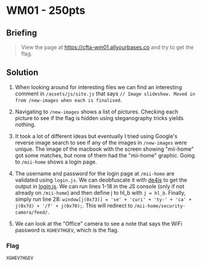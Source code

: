 # WM01 - 250pts

## Briefing

> View the page at <https://cfta-wm01.allyourbases.co> and try to get the flag.

## Solution

1. When looking around for interesting files we can find an interesting comment in `/assets/js/site.js` that says `// Image slideshow. Moved in from /new-images when each is finalised`.

2. Navigating to `/new-images` shows a list of pictures. Checking each picture to see if the flag is hidden using steganography tricks yields nothing.

3. It took a lot of different ideas but eventually I tried using Google's reverse image search to see if any of the images in `/new-images` were unique. The image of the macbook with the screen showing "mii-home" got some matches, but none of them had the "mii-home" graphic. Going to `/mii-home` shows a login page.

4. The username and password for the login page at `/mii-home` are validated using `login.js`. We can deobfuscate it with [de4js](https://lelinhtinh.github.io/de4js/) to get the output in [login.js](./login.js). We can run lines 1-18 in the JS console (only if not already on `/mii-home`) and then define j to hl_b with `j = hl_b`. Finally, simply run line 28: `window[j(0x73)] = 'se' + 'curi' + 'ty-' + 'ca' + j(0x7d) + '/f' + j(0x70);`. This will redirect to `/mii-home/security-camera/feed/`.

5. We can look at the "Office" camera to see a note that says the WiFi password is `XGHEV7HGEV`, which is the flag.

### Flag

`XGHEV7HGEV`
